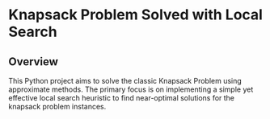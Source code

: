 # Knapsack Problem Solved with Local Search

## Overview
This Python project aims to solve the classic Knapsack Problem using approximate methods. The primary focus is on implementing a simple yet effective local search heuristic to find near-optimal solutions for the knapsack problem instances.

